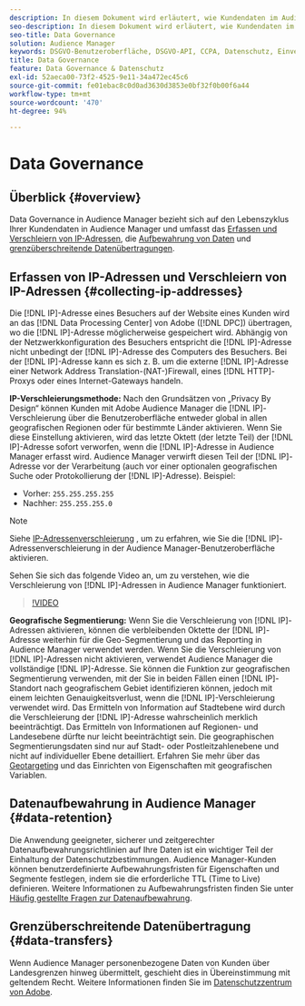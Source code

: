 ```yaml
---
description: In diesem Dokument wird erläutert, wie Kundendaten im Audience Manager verwaltet werden.
seo-description: In diesem Dokument wird erläutert, wie Kundendaten im Audience Manager verwaltet werden.
seo-title: Data Governance
solution: Audience Manager
keywords: DSGVO-Benutzeroberfläche, DSGVO-API, CCPA, Datenschutz, Einverständnis, Verschleierung, Governance
title: Data Governance
feature: Data Governance & Datenschutz
exl-id: 52aeca00-73f2-4525-9e11-34a472ec45c6
source-git-commit: fe01ebac8c0d0ad3630d3853e0bf32f0b00f6a44
workflow-type: tm+mt
source-wordcount: '470'
ht-degree: 94%

---
```


# Data Governance

## Überblick {#overview}

Data Governance in Audience Manager bezieht sich auf den Lebenszyklus Ihrer Kundendaten in Audience Manager und umfasst das [Erfassen und Verschleiern von IP-Adressen](data-governance.md#collecting-ip-addresses), die [Aufbewahrung von Daten](data-governance.md#data-retention) und [grenzüberschreitende Datenübertragungen](data-governance.md#data-transfers).

## Erfassen von IP-Adressen und Verschleiern von IP-Adressen {#collecting-ip-addresses}

Die [!DNL IP]-Adresse eines Besuchers auf der Website eines Kunden wird an das [!DNL Data Processing Center] von Adobe ([!DNL DPC]) übertragen, wo die [!DNL IP]-Adresse möglicherweise gespeichert wird. Abhängig von der Netzwerkkonfiguration des Besuchers entspricht die [!DNL IP]-Adresse nicht unbedingt der [!DNL IP]-Adresse des Computers des Besuchers. Bei der [!DNL IP]-Adresse kann es sich z. B. um die externe [!DNL IP]-Adresse einer Network Address Translation-(NAT-)Firewall, eines [!DNL HTTP]-Proxys oder eines Internet-Gateways handeln.

**IP-Verschleierungsmethode:** Nach den Grundsätzen von „Privacy By Design“ können Kunden mit Adobe Audience Manager die [!DNL IP]-Verschleierung über die Benutzeroberfläche entweder global in allen geografischen Regionen oder für bestimmte Länder aktivieren. Wenn Sie diese Einstellung aktivieren, wird das letzte Oktett (der letzte Teil) der [!DNL IP]-Adresse sofort verworfen, wenn die [!DNL IP]-Adresse in Audience Manager erfasst wird. Audience Manager verwirft diesen Teil der [!DNL IP]-Adresse vor der Verarbeitung (auch vor einer optionalen geografischen Suche oder Protokollierung der [!DNL IP]-Adresse). Beispiel:

* Vorher: `255.255.255.255`
* Nachher: `255.255.255.0`

>[!NOTE]
>
>Siehe [IP-Adressenverschleierung](../../features/administration/ip-obfuscation.md) , um zu erfahren, wie Sie die [!DNL IP]-Adressenverschleierung in der Audience Manager-Benutzeroberfläche aktivieren.

Sehen Sie sich das folgende Video an, um zu verstehen, wie die Verschleierung von [!DNL IP]-Adressen in Audience Manager funktioniert.

>[!VIDEO](https://video.tv.adobe.com/v/27218/)

**Geografische Segmentierung:** Wenn Sie die Verschleierung von [!DNL IP]-Adressen aktivieren, können die verbleibenden Oktette der [!DNL IP]-Adresse weiterhin für die Geo-Segmentierung und das Reporting in Audience Manager verwendet werden. Wenn Sie die Verschleierung von [!DNL IP]-Adressen nicht aktivieren, verwendet Audience Manager die vollständige [!DNL IP]-Adresse. Sie können die Funktion zur geografischen Segmentierung verwenden, mit der Sie in beiden Fällen einen [!DNL IP]-Standort nach geografischem Gebiet identifizieren können, jedoch mit einem leichten Genauigkeitsverlust, wenn die [!DNL IP]-Verschleierung verwendet wird. Das Ermitteln von Information auf Stadtebene wird durch die Verschleierung der [!DNL IP]-Adresse wahrscheinlich merklich beeinträchtigt. Das Ermitteln von Informationen auf Regionen- und Landesebene dürfte nur leicht beeinträchtigt sein. Die geographischen Segmentierungsdaten sind nur auf Stadt- oder Postleitzahlenebene und nicht auf individueller Ebene detailliert. Erfahren Sie mehr über das [Geotargeting](../../features/traits/trait-geotarget-keys.md) und das Einrichten von Eigenschaften mit geografischen Variablen.

## Datenaufbewahrung in Audience Manager {#data-retention}

Die Anwendung geeigneter, sicherer und zeitgerechter Datenaufbewahrungsrichtlinien auf Ihre Daten ist ein wichtiger Teil der Einhaltung der Datenschutzbestimmungen. Audience Manager-Kunden können benutzerdefinierte Aufbewahrungsfristen für Eigenschaften und Segmente festlegen, indem sie die erforderliche TTL (Time to Live) definieren. Weitere Informationen zu Aufbewahrungsfristen finden Sie unter [Häufig gestellte Fragen zur Datenaufbewahrung](../../faq/faq-privacy.md).

## Grenzüberschreitende Datenübertragung {#data-transfers}

Wenn Audience Manager personenbezogene Daten von Kunden über Landesgrenzen hinweg übermittelt, geschieht dies in Übereinstimmung mit geltendem Recht. Weitere Informationen finden Sie im [Datenschutzzentrum von Adobe](https://www.adobe.com/de/privacy/eudatatransfers.html).
